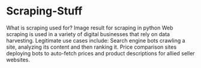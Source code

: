 # Scraping-Stuff
What is scraping used for? Image result for scraping in python Web scraping is used in a variety of digital businesses that rely on data harvesting. Legitimate use cases include: Search engine bots crawling a site, analyzing its content and then ranking it. Price comparison sites deploying bots to auto-fetch prices and product descriptions for allied seller websites.
